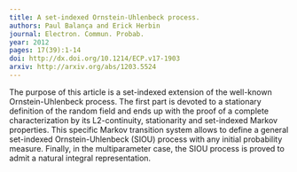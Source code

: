 ```yaml
---
title: A set-indexed Ornstein-Uhlenbeck process.
authors: Paul Balança and Erick Herbin
journal: Electron. Commun. Probab.
year: 2012
pages: 17(39):1-14
doi: http://dx.doi.org/10.1214/ECP.v17-1903
arxiv: http://arxiv.org/abs/1203.5524
---
```


The purpose of this article is a set-indexed extension of the well-known Ornstein-Uhlenbeck process. The first part is devoted to a stationary definition of the random field and ends up with the proof of a complete characterization by its L2-continuity, stationarity and set-indexed Markov properties. This specific Markov transition system allows to define a general set-indexed Ornstein-Uhlenbeck (SIOU) process with any initial probability measure. Finally, in the multiparameter case, the SIOU process is proved to admit a natural integral representation.
